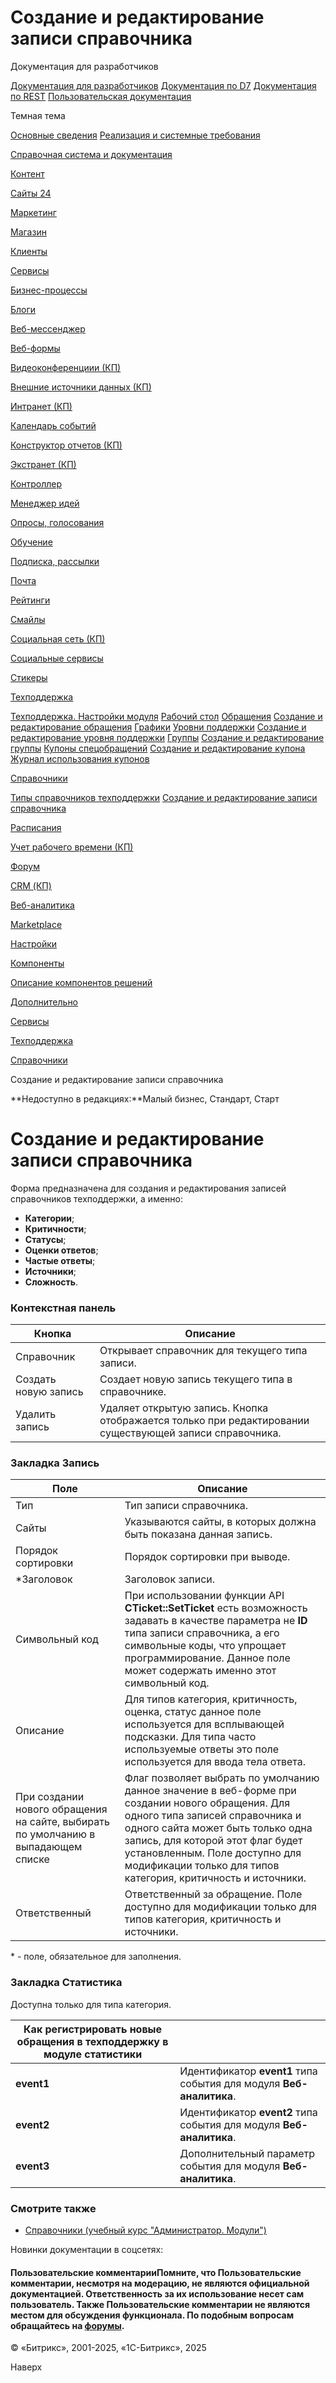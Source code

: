 # Создание и редактирование записи справочника

Документация для разработчиков

[Документация для разработчиков](https://dev.1c-bitrix.ru/api_help/)
[Документация по D7](https://dev.1c-bitrix.ru/api_d7/)
[Документация по REST](https://dev.1c-bitrix.ru/rest_help/)
[Пользовательская документация](https://dev.1c-bitrix.ru/user_help/)

Темная тема

[Основные сведения](/user_help/index.php)
[Реализация и системные требования](/user_help/reqintro.php)

[Справочная система и документация](/user_help/help/index.php)

[Контент](/user_help/content/index.php)

[Сайты 24](/user_help/sites24/index.php)

[Маркетинг](/user_help/marketing/index.php)

[Магазин](/user_help/store/index.php)

[Клиенты](/user_help/clients/index.php)

[Сервисы](/user_help/service/index.php)

[Бизнес-процессы](/user_help/service/bizproc/index.php)

[Блоги](/user_help/service/blogs/index.php)

[Веб-мессенджер](/user_help/service/im/index.php)

[Веб-формы](/user_help/service/form/index.php)

[Видеоконференциии (КП)](/user_help/service/video/index.php)

[Внешние источники данных (КП)](/user_help/service/xdi/index.php)

[Интранет (КП)](/user_help/service/intranet/index.php)

[Календарь событий](/user_help/service/event_calendar/index.php)

[Конструктор отчетов (КП)](/user_help/service/report/index.php)

[Экстранет (КП)](/user_help/service/extranet/index.php)

[Контроллер](/user_help/service/controller/index.php)

[Менеджер идей](/user_help/service/idea/index.php)

[Опросы, голосования](/user_help/service/vote/index.php)

[Обучение](/user_help/service/learning/index.php)

[Подписка, рассылки](/user_help/service/subscribe/index.php)

[Почта](/user_help/service/mail/index.php)

[Рейтинги](/user_help/service/rating/index.php)

[Смайлы](/user_help/service/smile/index.php)

[Социальная сеть (КП)](/user_help/service/socialnetwork/index.php)

[Социальные сервисы](/user_help/service/socialservices/index.php)

[Стикеры](/user_help/service/stickers/index.php)

[Техподдержка](/user_help/service/support/index.php)

[Техподдержка. Настройки модуля](/user_help/service/support/settings.php)
[Рабочий стол](/user_help/service/support/ticket_desktop.php)
[Обращения](/user_help/service/support/ticket_list.php)
[Создание и редактирование обращения](/user_help/service/support/ticket_edit.php)
[Графики](/user_help/service/support/ticket_report_graph.php)
[Уровни поддержки](/user_help/service/support/ticket_sla_list.php)
[Создание и редактирование уровня поддержки](/user_help/service/support/ticket_sla_edit.php)
[Группы](/user_help/service/support/ticket_group_list.php)
[Создание и редактирование группы](/user_help/service/support/ticket_group_edit.php)
[Купоны спецобращений](/user_help/service/support/ticket_coupon_list.php)
[Создание и редактирование купона](/user_help/service/support/ticket_coupon_edit.php)
[Журнал использования купонов](/user_help/service/support/ticket_coupon_log.php)

[Справочники](/user_help/service/support/ticket_dict/index.php)

[Типы справочников техподдержки](/user_help/service/support/ticket_dict/ticket_dict_list.php)
[Создание и редактирование записи справочника](/user_help/service/support/ticket_dict/ticket_dict_edit.php)

[Расписания](/user_help/service/support/ticket_timetable/index.php)

[Учет рабочего времени (КП)](/user_help/service/timeman/index.php)

[Форум](/user_help/service/forum/index.php)

[CRM (КП)](/user_help/service/crm/index.php)

[Веб-аналитика](/user_help/statistic/index.php)

[Marketplace](/user_help/marketplace/index.php)

[Настройки](/user_help/settings/index.php)

[Компоненты](/user_help/components/index.php)

[Описание компонентов решений](/user_help/description_decisions/index.php)

[Дополнительно](/user_help/additional/index.php)

[Сервисы](/user_help/service/index.php)

[Техподдержка](/user_help/service/support/index.php)

[Справочники](/user_help/service/support/ticket_dict/index.php)

Создание и редактирование записи справочника

**Недоступно в редакциях:**Малый бизнес, Стандарт, Старт

# Создание и редактирование записи справочника

Форма предназначена для создания и редактирования записей справочников техподдержки, а именно:

* **Категории**;
* **Критичности**;
* **Статусы**;
* **Оценки ответов**;
* **Частые ответы**;
* **Источники**;
* **Сложность**.

  

### Контекстная панель

| Кнопка | Описание |
| --- | --- |
| Справочник | Открывает справочник для текущего типа записи. |
| Создать новую запись | Создает новую запись текущего типа в справочнике. |
| Удалить запись | Удаляет открытую запись.    Кнопка отображается только при редактировании существующей записи справочника. |

### Закладка Запись

| Поле | Описание |
| --- | --- |
| Тип | Тип записи справочника. |
| Сайты | Указываются сайты, в которых должна быть показана данная запись. |
| Порядок сортировки | Порядок сортировки при выводе. |
| \*Заголовок | Заголовок записи. |
| Символьный код | При использовании функции API **CTicket::SetTicket** есть возможность задавать в качестве параметра не **ID** типа записи справочника, а его символьные коды, что упрощает программирование. Данное поле может содержать именно этот символьный код. |
| Описание | Для типов категория, критичность, оценка, статус данное поле используется для всплывающей подсказки.     Для типа часто используемые ответы это поле используется для ввода тела ответа. |
| При создании нового обращения на сайте, выбирать по умолчанию в выпадающем списке | Флаг позволяет выбрать по умолчанию данное значение в веб-форме при создании нового обращения. Для одного типа записей справочника и одного сайта может быть только одна запись, для которой этот флаг будет установленным.     Поле доступно для модификации только для типов категория, критичность и источники. |
| Ответственный | Ответственный за обращение.     Поле доступно для модификации только для типов категория, критичность и источники. |

\* - поле, обязательное для заполнения.

### Закладка Статистика

Доступна только для типа категория.

| Как регистрировать новые обращения в техподдержку в модуле статистики | |
| --- | --- |
| **event1** | Идентификатор **event1** типа события для модуля **Веб-аналитика**. |
| **event2** | Идентификатор **event2** типа события для модуля **Веб-аналитика**. |
| **event3** | Дополнительный параметр события для модуля **Веб-аналитика**. |

### Смотрите также

* [Справочники (учебный курс "Администратор. Модули")](https://dev.1c-bitrix.ru/learning/course/index.php?COURSE_ID=41&LESSON_ID=2619)

Новинки документации в соцсетях:

#### Пользовательские комментарииПомните, что Пользовательские комментарии, несмотря на модерацию, не являются официальной документацией. Ответственность за их использование несет сам пользователь. Также Пользовательские комментарии не являются местом для обсуждения функционала. По подобным вопросам обращайтесь на [форумы](http://dev.1c-bitrix.ru/community/forums/group1/).

© «Битрикс», 2001-2025, «1С-Битрикс», 2025

Наверх